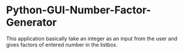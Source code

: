 # Python-GUI-Number-Factor-Generator
This application basically take an integer as an input from the user and gives factors of entered number in the listbox.

